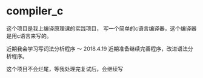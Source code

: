 # compiler_c
这个项目是我上编译原理课的实践项目， 写一个简单的c语言编译器，这个编译器是用c语言来写的。

近期我会学习写词法分析程序 ～ 2018.4.19
近期准备继续完善程序，改进语法分析程序。

这个项目不会烂尾，等我处理完复试后，会继续写
